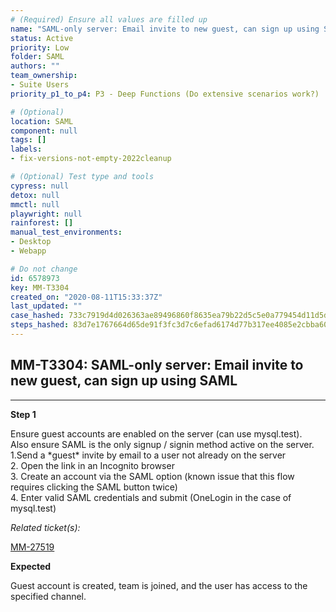 ```yaml
---
# (Required) Ensure all values are filled up
name: "SAML-only server: Email invite to new guest, can sign up using SAML"
status: Active
priority: Low
folder: SAML
authors: ""
team_ownership: 
- Suite Users
priority_p1_to_p4: P3 - Deep Functions (Do extensive scenarios work?)

# (Optional)
location: SAML
component: null
tags: []
labels: 
- fix-versions-not-empty-2022cleanup

# (Optional) Test type and tools
cypress: null
detox: null
mmctl: null
playwright: null
rainforest: []
manual_test_environments: 
- Desktop
- Webapp

# Do not change
id: 6578973
key: MM-T3304
created_on: "2020-08-11T15:33:37Z"
last_updated: ""
case_hashed: 733c7919d4d026363ae89496860f8635ea79b22d5c5e0a779454d11d5de7ca385fb2d1050bd669af85dd05b090111a86
steps_hashed: 83d7e1767664d65de91f3fc3d7c6efad6174d77b317ee4085e2cbba60a3f0e6ea7b78f387c8f0d546a0bdbb12cb3540b
---
```


<!-- (Auto-generated) Based on frontmatter's "key" and "name" -->

## MM-T3304: SAML-only server: Email invite to new guest, can sign up using SAML

---

**Step 1**

Ensure guest accounts are enabled on the server (can use mysql.test).\
Also ensure SAML is the only signup / signin method active on the server.\
1.Send a \*guest\* invite by email to a user not already on the server\
2\. Open the link in an Incognito browser\
3\. Create an account via the SAML option (known issue that this flow requires clicking the SAML button twice)\
4\. Enter valid SAML credentials and submit (OneLogin in the case of mysql.test)

_Related ticket(s):_

[MM-27519](https://mattermost.atlassian.net/browse/MM-27519)

**Expected**

Guest account is created, team is joined, and the user has access to the specified channel.
